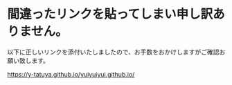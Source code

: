 # 間違ったリンクを貼ってしまい申し訳ありません。
以下に正しいリンクを添付いたしましたので、お手数をおかけしますがご確認お願い致します。

https://y-tatuya.github.io/yuiyuiyui.github.io/
